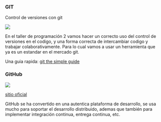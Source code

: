 ### GIT
Control de versiones con git

![](https://git-scm.com/images/logo@2x.png)

En el taller de programación 2 vamos hacer un correcto uso del control de versiones en el codigo, y una forma correcta de intercambiar codigo y trabajar colaborativamente. Para lo cual vamos a usar un herramienta que ya es un estandar en el mercado git.

Una guia rapida:
[git the simple guide](https://rogerdudler.github.io/git-guide/index.html)

### GitHub

![](https://cdn.businessinsider.es/sites/navi.axelspringer.es/public/media/image/2015/03/91973-github.jpg)

[sitio oficial](https://github.com/)

GitHub se ha convertido en una autentica plataforma de desarrollo, se usa mucho para soportar el desarrollo distribuido, ademas que también para implementar integración continua, entrega continua, etc.